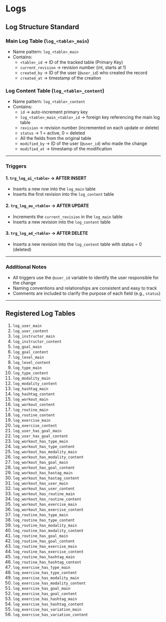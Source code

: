 # Logs
## Log Structure Standard
### Main Log Table (`log_<table>_main`)
- Name pattern: `log_<table>_main`
- Contains:
    - `<table>_id` → ID of the tracked table (Primary Key)
    - `current_revision` → revision number (int, starts at 1)
    - `created_by` → ID of the user (`@user_id`) who created the record
    - `created_at` → timestamp of the creation

### Log Content Table (`log_<table>_content`)
- Name pattern: `log_<table>_content`
- Contains:
    - `id` → auto-increment primary key
    - `log_<table>_main_<table>_id` → foreign key referencing the main log table
    - `revision` → revision number (incremented on each update or delete)
    - `status` → 1 = active, 0 = deleted
    - All the fields from the original table
    - `modified_by` → ID of the user (`@user_id`) who made the change
    - `modified_at` → timestamp of the modification

---
### Triggers
#### 1. `trg_log_ai_<table>` → AFTER INSERT
- Inserts a new row into the `log_main` table
- Inserts the first revision into the `log_content` table

#### 2. `trg_log_au_<table>` → AFTER UPDATE
- Increments the `current_revision` in the `log_main` table
- Inserts a new revision into the `log_content` table

#### 3. `trg_log_ad_<table>` → AFTER DELETE
- Inserts a new revision into the `log_content` table with status = 0 (deleted)

---
### Additional Notes
- All triggers use the `@user_id` variable to identify the user responsible for the change
- Naming conventions and relationships are consistent and easy to track
- Comments are included to clarify the purpose of each field (e.g., `status`)

---
## Registered Log Tables
1. `log_user_main`
2. `log_user_content`
3. `log_instructor_main`
4. `log_instructor_content`
5. `log_goal_main`
6. `log_goal_content`
7. `log_level_main`
8. `log_level_content`
9. `log_type_main`
10. `log_type_content`
11. `log_modality_main`
12. `log_modality_content`
13. `log_hashtag_main`
14. `log_hashtag_content`
15. `log_workout_main`
16. `log_workout_content`
17. `log_routine_main`
18. `log_routine_content`
19. `log_exercise_main`
20. `log_exercise_content`
21. `log_user_has_goal_main`
22. `log_user_has_goal_content`
23. `log_workout_has_type_main`
24. `log_workout_has_type_content`
25. `log_workout_has_modality_main`
26. `log_workout_has_modality_content`
27. `log_workout_has_goal_main`
28. `log_workout_has_goal_content`
29. `log_workout_has_hastag_main`
30. `log_workout_has_hastag_content`
31. `log_workout_has_user_main`
32. `log_workout_has_user_content`
33. `log_workout_has_routine_main`
34. `log_workout_has_routine_content`
35. `log_workout_has_exercise_main`
36. `log_workout_has_exercise_content`
37. `log_routine_has_type_main`
38. `log_routine_has_type_content`
39. `log_routine_has_modality_main`
40. `log_routine_has_modality_content`
41. `log_routine_has_goal_main`
42. `log_routine_has_goal_content`
43. `log_routine_has_exercise_main`
44. `log_routine_has_exercise_content`
45. `log_routine_has_hashtag_main`
46. `log_routine_has_hashtag_content`
47. `log_exercise_has_type_main`
48. `log_exercise_has_type_content`
49. `log_exercise_has_modality_main`
50. `log_exercise_has_modality_content`
51. `log_exercise_has_goal_main`
52. `log_exercise_has_goal_content`
53. `log_exercise_has_hashtag_main`
54. `log_exercise_has_hashtag_content`
55. `log_exercise_has_variation_main`
56. `log_exercise_has_variation_content`
